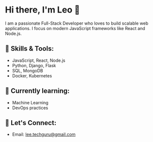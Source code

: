 # Hi there, I'm Leo 👋

I am a passionate Full-Stack Developer who loves to build scalable web applications. I focus on modern JavaScript frameworks like React and Node.js.

## 🚀 Skills & Tools:
- JavaScript, React, Node.js
- Python, Django, Flask
- SQL, MongoDB
- Docker, Kubernetes

## 🌱 Currently learning:
- Machine Learning
- DevOps practices

## 📧 Let's Connect:
- Email: lee.techguru@gmail.com
